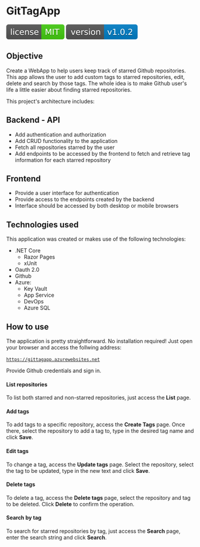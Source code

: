 # GitTagApp
![License](GitTagApp/wwwroot/images/license-MIT.svg)
![Version](GitTagApp/wwwroot/images/version-v1.0.2.svg)
## Objective
Create a WebApp to help users keep track of starred Github repositories.
This app allows the user to add custom tags to starred repositories, edit, delete and search by those tags.
The whole idea is to make Github user's life a little easier about finding starred repositories.

This project's architecture includes:

## Backend - API
 - Add authentication and authorization
 - Add CRUD functionality to the application
 - Fetch all repositories starred by the user
 - Add endpoints to be accessed by the frontend to fetch and retrieve tag information for each starred repository
 ## Frontend
 - Provide a user interface for authentication
 - Provide access to the endpoints created by the backend
 - Interface should be accessed by both desktop or mobile browsers
 ## Technologies used
 This application was created or makes use of the following technologies:
  + .NET Core
    + Razor Pages
    + xUnit
  + Oauth 2.0
  + Github
  + Azure:
    + Key Vault
    + App Service
    + DevOps
    + Azure SQL
  
 ## How to use
 The application is pretty straightforward. No installation required!
 Just open your browser and access the follwing address:
 
 [`https://gittagapp.azurewebsites.net`](https://gittagapp.azurewebsites.net)
 
 Provide Github credentials and sign in.
 
 #### List repositories
 To list both starred and non-starred repositories, just access the **List** page.
 
 #### Add tags
 To add tags to a specific repository, access the **Create Tags** page.
 Once there, select the repository to add a tag to, type in the desired tag name and click **Save**.
 
 #### Edit tags
 To change a tag, access the **Update tags** page. Select the repository, select the tag to be updated, type in the new text and click **Save**.
 
 #### Delete tags
 To delete a tag, access the **Delete tags** page, select the repository and tag to be deleted. Click **Delete** to confirm the operation.
 
 #### Search by tag
 To search for starred repositories by tag, just access the **Search** page, enter the search string and click **Search**. 